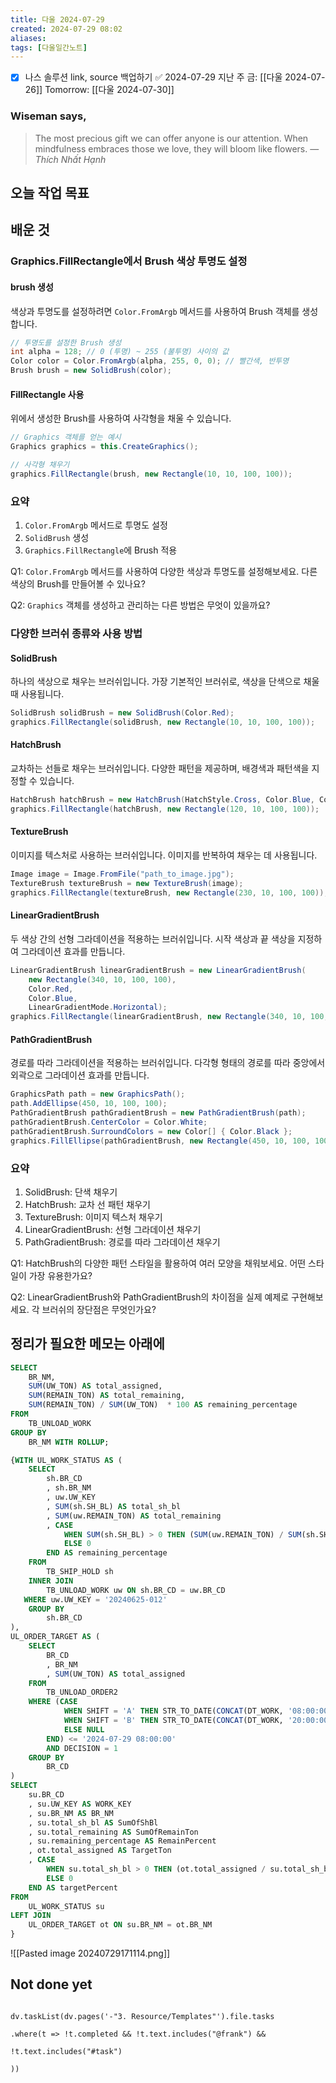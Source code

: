 ```yaml
---
title: 다울 2024-07-29
created: 2024-07-29 08:02
aliases: 
tags: [다울일간노트]
---
```

- [x] 나스 솔루션 link, source 백업하기 ✅ 2024-07-29
지난 주 금: [[다울 2024-07-26]]
Tomorrow: [[다울 2024-07-30]]

### Wiseman says,
> The most precious gift we can offer anyone is our attention. When mindfulness embraces those we love, they will bloom like flowers.
> — <cite>Thích Nhất Hạnh</cite>


## 오늘 작업 목표






## 배운 것

### Graphics.FillRectangle에서 Brush 색상 투명도 설정

#### brush 생성
색상과 투명도를 설정하려면 `Color.FromArgb` 메서드를 사용하여 Brush 객체를 생성합니다.

```csharp
// 투명도를 설정한 Brush 생성
int alpha = 128; // 0 (투명) ~ 255 (불투명) 사이의 값
Color color = Color.FromArgb(alpha, 255, 0, 0); // 빨간색, 반투명
Brush brush = new SolidBrush(color);
```

#### FillRectangle 사용
위에서 생성한 Brush를 사용하여 사각형을 채울 수 있습니다.

```csharp
// Graphics 객체를 얻는 예시
Graphics graphics = this.CreateGraphics();

// 사각형 채우기
graphics.FillRectangle(brush, new Rectangle(10, 10, 100, 100));
```

### 요약
1. `Color.FromArgb` 메서드로 투명도 설정
2. `SolidBrush` 생성
3. `Graphics.FillRectangle`에 Brush 적용

Q1: `Color.FromArgb` 메서드를 사용하여 다양한 색상과 투명도를 설정해보세요. 다른 색상의 Brush를 만들어볼 수 있나요?

Q2: `Graphics` 객체를 생성하고 관리하는 다른 방법은 무엇이 있을까요?


### 다양한 브러쉬 종류와 사용 방법

#### SolidBrush
하나의 색상으로 채우는 브러쉬입니다. 가장 기본적인 브러쉬로, 색상을 단색으로 채울 때 사용됩니다.

```csharp
SolidBrush solidBrush = new SolidBrush(Color.Red);
graphics.FillRectangle(solidBrush, new Rectangle(10, 10, 100, 100));
```

#### HatchBrush
교차하는 선들로 채우는 브러쉬입니다. 다양한 패턴을 제공하며, 배경색과 패턴색을 지정할 수 있습니다.

```csharp
HatchBrush hatchBrush = new HatchBrush(HatchStyle.Cross, Color.Blue, Color.Yellow);
graphics.FillRectangle(hatchBrush, new Rectangle(120, 10, 100, 100));
```

#### TextureBrush
이미지를 텍스처로 사용하는 브러쉬입니다. 이미지를 반복하여 채우는 데 사용됩니다.

```csharp
Image image = Image.FromFile("path_to_image.jpg");
TextureBrush textureBrush = new TextureBrush(image);
graphics.FillRectangle(textureBrush, new Rectangle(230, 10, 100, 100));
```

#### LinearGradientBrush
두 색상 간의 선형 그라데이션을 적용하는 브러쉬입니다. 시작 색상과 끝 색상을 지정하여 그라데이션 효과를 만듭니다.

```csharp
LinearGradientBrush linearGradientBrush = new LinearGradientBrush(
    new Rectangle(340, 10, 100, 100),
    Color.Red,
    Color.Blue,
    LinearGradientMode.Horizontal);
graphics.FillRectangle(linearGradientBrush, new Rectangle(340, 10, 100, 100));
```

#### PathGradientBrush
경로를 따라 그라데이션을 적용하는 브러쉬입니다. 다각형 형태의 경로를 따라 중앙에서 외곽으로 그라데이션 효과를 만듭니다.

```csharp
GraphicsPath path = new GraphicsPath();
path.AddEllipse(450, 10, 100, 100);
PathGradientBrush pathGradientBrush = new PathGradientBrush(path);
pathGradientBrush.CenterColor = Color.White;
pathGradientBrush.SurroundColors = new Color[] { Color.Black };
graphics.FillEllipse(pathGradientBrush, new Rectangle(450, 10, 100, 100));
```

### 요약
1. SolidBrush: 단색 채우기
2. HatchBrush: 교차 선 패턴 채우기
3. TextureBrush: 이미지 텍스처 채우기
4. LinearGradientBrush: 선형 그라데이션 채우기
5. PathGradientBrush: 경로를 따라 그라데이션 채우기

Q1: HatchBrush의 다양한 패턴 스타일을 활용하여 여러 모양을 채워보세요. 어떤 스타일이 가장 유용한가요?

Q2: LinearGradientBrush와 PathGradientBrush의 차이점을 실제 예제로 구현해보세요. 각 브러쉬의 장단점은 무엇인가요?


## 정리가 필요한 메모는 아래에

```SQL
SELECT 
    BR_NM,
    SUM(UW_TON) AS total_assigned,
    SUM(REMAIN_TON) AS total_remaining,
    SUM(REMAIN_TON) / SUM(UW_TON)  * 100 AS remaining_percentage
FROM 
    TB_UNLOAD_WORK
GROUP BY 
    BR_NM WITH ROLLUP;
```


```sql
{WITH UL_WORK_STATUS AS ( 
    SELECT
        sh.BR_CD 
        , sh.BR_NM 
        , uw.UW_KEY 
        , SUM(sh.SH_BL) AS total_sh_bl 
        , SUM(uw.REMAIN_TON) AS total_remaining 
        , CASE
            WHEN SUM(sh.SH_BL) > 0 THEN (SUM(uw.REMAIN_TON) / SUM(sh.SH_BL)) * 100
            ELSE 0
        END AS remaining_percentage
    FROM
        TB_SHIP_HOLD sh
    INNER JOIN
        TB_UNLOAD_WORK uw ON sh.BR_CD = uw.BR_CD
   WHERE uw.UW_KEY = '20240625-012' 
    GROUP BY
        sh.BR_CD
),
UL_ORDER_TARGET AS (
    SELECT
        BR_CD 
        , BR_NM 
        , SUM(UW_TON) AS total_assigned 
    FROM
        TB_UNLOAD_ORDER2 
    WHERE (CASE
            WHEN SHIFT = 'A' THEN STR_TO_DATE(CONCAT(DT_WORK, '08:00:00'), '%Y%m%d %H:%i:%s')
            WHEN SHIFT = 'B' THEN STR_TO_DATE(CONCAT(DT_WORK, '20:00:00'), '%Y%m%d %H:%i:%s')
            ELSE NULL
        END) <= '2024-07-29 08:00:00' 
        AND DECISION = 1
    GROUP BY
        BR_CD
)
SELECT
    su.BR_CD 
    , su.UW_KEY AS WORK_KEY 
    , su.BR_NM AS BR_NM 
    , su.total_sh_bl AS SumOfShBl 
    , su.total_remaining AS SumOfRemainTon 
    , su.remaining_percentage AS RemainPercent 
    , ot.total_assigned AS TargetTon 
    , CASE
        WHEN su.total_sh_bl > 0 THEN (ot.total_assigned / su.total_sh_bl) * 100
        ELSE 0
    END AS targetPercent
FROM
    UL_WORK_STATUS su
LEFT JOIN
    UL_ORDER_TARGET ot ON su.BR_NM = ot.BR_NM
}
```


![[Pasted image 20240729171114.png]]



## Not done yet

```dataviewjs

dv.taskList(dv.pages('-"3. Resource/Templates"').file.tasks

.where(t => !t.completed && !t.text.includes("@frank") &&

!t.text.includes("#task")

))

```
